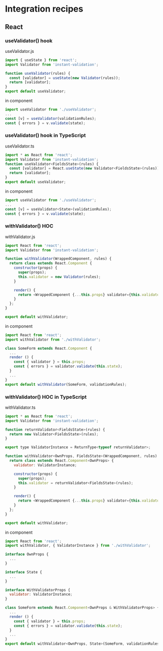 # Integration recipes

## React

### useValidator() hook

useValidator.js

<!-- prettier-ignore -->
```js
import { useState } from 'react';
import Validator from 'instant-validation';

function useValidator(rules) {
  const [validator] = useState(new Validator(rules));
  return [validator];
}
export default useValidator;
```

in component

```js
import useValidator from './useValidator';
...
const [v] = useValidator(validationRules);
const { errors } = v.validate(state);
```

### useValidator() hook in TypeScript

useValidator.ts

<!-- prettier-ignore -->
```js
import * as React from 'react';
import Validator from 'instant-validation';
function useValidator<FieldsState>(rules) {
  const [validator] = React.useState(new Validator<FieldsState>(rules));
  return [validator];
}
export default useValidator;
```

in component

<!-- prettier-ignore -->
```js
import useValidator from './useValidator';
...
const [v] = useValidator<State>(validationRules);
const { errors } = v.validate(state);
```

### withValidator() HOC

withValidator.js

<!-- prettier-ignore -->
```js
import React from 'react';
import Validator from 'instant-validation';

function withValidator(WrappedComponent, rules) {
  return class extends React.Component {
    constructor(props) {
      super(props);
      this.validator = new Validator(rules);
    }

    render() {
      return <WrappedComponent {...this.props} validator={this.validator} />;
    }
  };
}

export default withValidator;
```

in component

<!-- prettier-ignore -->
```js
import React from 'react';
import withValidator from './withValidator';

class SomeForm extends React.Component {
  ...
  render () {
    const { validator } = this.props;
    const { errors } = validator.validate(this.state);
  }
  ...
}
export default withValidator(SomeForm, validationRules);
```

### withValidator() HOC in TypeScript

withValidator.ts

<!-- prettier-ignore -->
```js
import * as React from 'react';
import Validator from 'instant-validation';

function returnValidator<FieldsState>(rules) {
  return new Validator<FieldsState>(rules);
}

export type ValidatorInstance = ReturnType<typeof returnValidator>;

function withValidator<OwnProps, FieldsState>(WrappedComponent, rules) {
  return class extends React.Component<OwnProps> {
    validator: ValidatorInstance;

    constructor(props) {
      super(props);
      this.validator = returnValidator<FieldsState>(rules);
    }

    render() {
      return <WrappedComponent {...this.props} validator={this.validator} />;
    }
  };
}

export default withValidator;
```

in component

<!-- prettier-ignore -->
```js
import React from 'react';
import withValidator, { ValidatorInstance } from './withValidator';

interface OwnProps {
  ...
}

interface State {
  ...
}

interface WithValidatorProps {
  validator: ValidatorInstance;
}

class SomeForm extends React.Component<OwnProps & WithValidatorProps> {
  ...
  render () {
    const { validator } = this.props;
    const { errors } = validator.validate(this.state);
  }
  ...
}
export default withValidator<OwnProps, State>(SomeForm, validationRules);
```
